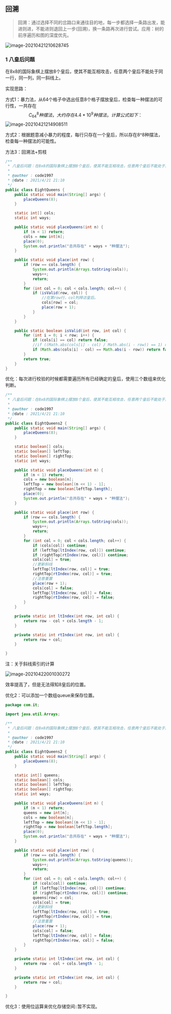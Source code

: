 ## 回溯

> 回溯：通过选择不同的岔路口来通往目的地，每一步都选择一条路出发，能进则进，不能进则退回上一步(回溯)，换一条路再次进行尝试。应用：树的前序遍历和图的深度优先。

![image-20210421210628745](https://gitee.com/code1997/blog-image/raw/master/images/image-20210421210628745.png)

### 1 八皇后问题

在8x8的国际象棋上摆放8个皇后，使其不能互相攻击，任意两个皇后不能处于同一行，同一列，同一斜线上。

实现思路：

方式1：暴力法，从64个格子中选出任意8个格子摆放皇后，检查每一种摆法的可行性，一共存在
$$
C^8_{64}种摆法，大约存在4.4*10^9种摆法，计算公式如下：
$$
![image-20210421214908511](https://gitee.com/code1997/blog-image/raw/master/images/image-20210421214908511.png)

方式2：根据题意减小暴力的程度，每行只存在一个皇后，所以存在8^8种摆法，检查每一种摆法的可能性。

方法3：回溯法+剪枝

```java
/**
 * 八皇后问题：在8x8的国际象棋上摆放8个皇后，使其不能互相攻击，任意两个皇后不能处于同一行，同一列，同一斜线上。
 *
 * @author : code1997
 * @date : 2021/4/21 21:10
 */
public class EightQueens {
    public static void main(String[] args) {
        placeQueens(8);
    }

    static int[] cols;
    static int ways;

    public static void placeQueens(int n) {
        if (n < 1) return;
        cols = new int[n];
        place(0);
        System.out.println("总共存在" + ways + "种摆法");
    }

    public static void place(int row) {
        if (row == cols.length) {
            System.out.println(Arrays.toString(cols));
            ways++;
            return;
        }
        for (int col = 0; col < cols.length; col++) {
            if (isValid(row, col)) {
                //在第row行，col列拜访皇后。
                cols[row] = col;
                place(row + 1);
            }
        }
    }

    public static boolean isValid(int row, int col) {
        for (int i = 0; i < row; i++) {
            if (cols[i] == col) return false;
            //if ((Math.abs(cols[i] - col) / Math.abs(i - row)) == 1) return false;
            if (Math.abs(cols[i] - col) == Math.abs(i - row)) return false;
        }
        return true;
    }
}
```

优化：每次进行校验的时候都需要遍历所有已经确定的皇后，使用三个数组来优化判断。

```java
/**
 * 八皇后问题：在8x8的国际象棋上摆放8个皇后，使其不能互相攻击，任意两个皇后不能处于同一行，同一列，同一斜线上。
 *
 * @author : code1997
 * @date : 2021/4/21 21:10
 */
public class EightQueens2 {
    public static void main(String[] args) {
        placeQueens(8);
    }

    static boolean[] cols;
    static boolean[] leftTop;
    static boolean[] rightTop;
    static int ways;

    public static void placeQueens(int n) {
        if (n < 1) return;
        cols = new boolean[n];
        leftTop = new boolean[(n << 1) - 1];
        rightTop = new boolean[leftTop.length];
        place(0);
        System.out.println("总共存在" + ways + "种摆法");
    }

    public static void place(int row) {
        if (row == cols.length) {
            System.out.println(Arrays.toString(cols));
            ways++;
            return;
        }
        for (int col = 0; col < cols.length; col++) {
            if (cols[col]) continue;
            if (leftTop[ltIndex(row, col)]) continue;
            if (rightTop[rtIndex(row, col)]) continue;
            cols[col] = true;
            //更新斜线
            leftTop[ltIndex(row, col)] = true;
            rightTop[rtIndex(row, col)] = true;
            //注意重置
            place(row + 1);
            cols[col] = false;
            leftTop[ltIndex(row, col)] = false;
            rightTop[rtIndex(row, col)] = false;
        }
    }

    private static int ltIndex(int row, int col) {
        return row - col + cols.length - 1;
    }

    private static int rtIndex(int row, int col) {
        return row + col;
    }

}
```

注：关于斜线索引的计算

![image-20210422001030272](https://gitee.com/code1997/blog-image/raw/master/images/image-20210422001030272.png)

效率提高了，但是无法得知8皇后的位置。

优化2：可以添加一个数组queue来保存位置。

```java
package com.it;

import java.util.Arrays;

/**
 * 八皇后问题：在8x8的国际象棋上摆放8个皇后，使其不能互相攻击，任意两个皇后不能处于同一行，同一列，同一斜线上。
 *
 * @author : code1997
 * @date : 2021/4/21 21:10
 */
public class EightQueens2 {
    public static void main(String[] args) {
        placeQueens(8);
    }

    static int[] queens;
    static boolean[] cols;
    static boolean[] leftTop;
    static boolean[] rightTop;
    static int ways;

    public static void placeQueens(int n) {
        if (n < 1) return;
        queens = new int[n];
        cols = new boolean[n];
        leftTop = new boolean[(n << 1) - 1];
        rightTop = new boolean[leftTop.length];
        place(0);
        System.out.println("总共存在" + ways + "种摆法");
    }

    public static void place(int row) {
        if (row == cols.length) {
            System.out.println(Arrays.toString(queens));
            ways++;
            return;
        }
        for (int col = 0; col < cols.length; col++) {
            if (cols[col]) continue;
            if (leftTop[ltIndex(row, col)]) continue;
            if (rightTop[rtIndex(row, col)]) continue;
            queens[row] = col;
            cols[col] = true;
            //更新斜线
            leftTop[ltIndex(row, col)] = true;
            rightTop[rtIndex(row, col)] = true;
            //注意重置
            place(row + 1);
            cols[col] = false;
            leftTop[ltIndex(row, col)] = false;
            rightTop[rtIndex(row, col)] = false;
        }
    }

    private static int ltIndex(int row, int col) {
        return row - col + cols.length - 1;
    }

    private static int rtIndex(int row, int col) {
        return row + col;
    }

}
```

优化3：使用位运算来优化存储空间::暂不实现。